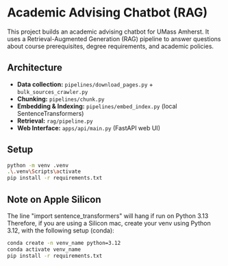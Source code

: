 # Academic Advising Chatbot (RAG)

This project builds an academic advising chatbot for UMass Amherst.
It uses a Retrieval-Augmented Generation (RAG) pipeline to answer questions about course prerequisites, degree requirements, and academic policies.

## Architecture

- **Data collection:** `pipelines/download_pages.py` + `bulk_sources_crawler.py`
- **Chunking:** `pipelines/chunk.py`
- **Embedding & Indexing:** `pipelines/embed_index.py` (local SentenceTransformers)
- **Retrieval:** `rag/pipeline.py`
- **Web Interface:** `apps/api/main.py` (FastAPI web UI)


## Setup

```bash
python -m venv .venv
.\.venv\Scripts\activate
pip install -r requirements.txt
```

## Note on Apple Silicon

The line "import sentence_transformers" will hang if run on Python 3.13 \
Therefore, if you are using a Silicon mac, create your venv using Python 3.12, with the following setup (conda):
```bash
conda create -n venv_name python=3.12
conda activate venv_name
pip install -r requirements.txt
```